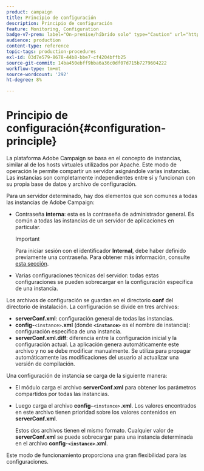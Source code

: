 ```yaml
---
product: campaign
title: Principio de configuración
description: Principio de configuración
feature: Monitoring, Configuration
badge-v7-prem: label="On-premise/híbrido solo" type="Caution" url="https://experienceleague.adobe.com/docs/campaign-classic/using/installing-campaign-classic/architecture-and-hosting-models/hosting-models-lp/hosting-models.html?lang=es" tooltip="Se aplica solo a implementaciones On-premise e híbridas"
audience: production
content-type: reference
topic-tags: production-procedures
exl-id: 03d7e579-8678-44b8-bbe7-cf4204bffb25
source-git-commit: 14ba450ebff9bba6a36c0df07d715b7279604222
workflow-type: tm+mt
source-wordcount: '292'
ht-degree: 8%

---
```


# Principio de configuración{#configuration-principle}



La plataforma Adobe Campaign se basa en el concepto de instancias, similar al de los hosts virtuales utilizados por Apache. Este modo de operación le permite compartir un servidor asignándole varias instancias. Las instancias son completamente independientes entre sí y funcionan con su propia base de datos y archivo de configuración.

Para un servidor determinado, hay dos elementos que son comunes a todas las instancias de Adobe Campaign:

* Contraseña **interna**: esta es la contraseña de administrador general. Es común a todas las instancias de un servidor de aplicaciones en particular.

  >[!IMPORTANT]
  >
  >Para iniciar sesión con el identificador **Internal**, debe haber definido previamente una contraseña. Para obtener más información, consulte [esta sección](../../installation/using/configuring-campaign-server.md#internal-identifier).

* Varias configuraciones técnicas del servidor: todas estas configuraciones se pueden sobrecargar en la configuración específica de una instancia.

Los archivos de configuración se guardan en el directorio **conf** del directorio de instalación. La configuración se divide en tres archivos:

* **serverConf.xml**: configuración general de todas las instancias.
* **config-**`<instance>`**.xml** (donde **`<instance>`** es el nombre de instancia): configuración específica de una instancia.
* **serverConf.xml.diff**: diferencia entre la configuración inicial y la configuración actual. La aplicación genera automáticamente este archivo y no se debe modificar manualmente. Se utiliza para propagar automáticamente las modificaciones del usuario al actualizar una versión de compilación.

Una configuración de instancia se carga de la siguiente manera:

* El módulo carga el archivo **serverConf.xml** para obtener los parámetros compartidos por todas las instancias.
* Luego carga el archivo **config-**`<instance>`**.xml**. Los valores encontrados en este archivo tienen prioridad sobre los valores contenidos en **serverConf.xml**.

  Estos dos archivos tienen el mismo formato. Cualquier valor de **serverConf.xml** se puede sobrecargar para una instancia determinada en el archivo **config-`<instance>`.xml**.

Este modo de funcionamiento proporciona una gran flexibilidad para las configuraciones.
